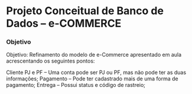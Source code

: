 #  Projeto Conceitual de Banco de Dados – e-COMMERCE

### Objetivo

Objetivo:
Refinamento  do modelo de e-Commerce apresentado em aula acrescentando os seguintes pontos:

Cliente PJ e PF – Uma conta pode ser PJ ou PF, mas não pode ter as duas informações;
Pagamento – Pode ter cadastrado mais de uma forma de pagamento;
Entrega – Possui status e código de rastreio;
